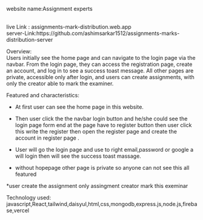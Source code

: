 website name:Assignment experts

<br/>
live Link : assignments-mark-distribution.web.app
<br/>
server-Link:https://github.com/ashimsarkar1512/assignments-marks-distribution-server

<br/>

Overview:
<br/>
Users initially see the home page and can navigate to the login page via the navbar. From the login page, they can access the registration page, create an account, and log in to see a success toast message. All other pages are private, accessible only after login, and users can create assignments, with only the creator able to mark the examiner.


Featured and characteristics:


*  At first user can see the home page in this website.

*  Then user click the the navbar login button and he/she could see the     login page form end at the page have to register button then user click this write the register then open the register page and create the account in register page .

* User will go the login page and use to right email,password or google a will login then will see the success toast massage.

*  without hopepage other page is private so anyone can not see this all featured

*user create the assignment only assingment creator mark this exeminar

Technology used:
<br/>
javascript,React,tailwind,daisyuI,html,css,mongodb,express.js,node.js,firebase,vercel
